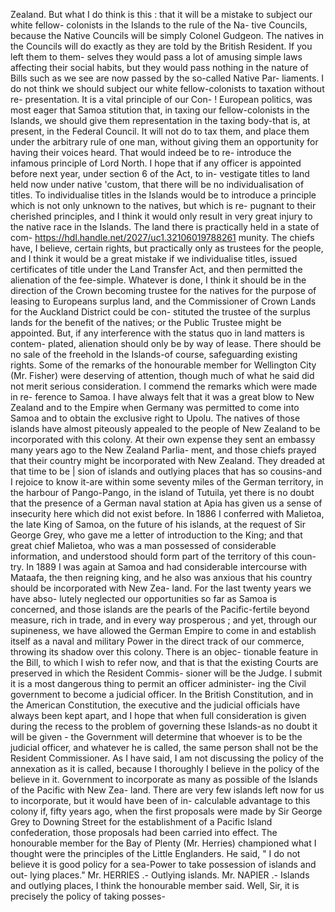 Zealand. But what I do think is this : that it will be a mistake to subject our white fellow- colonists in the Islands to the rule of the Na- tive Councils, because the Native Councils will be simply Colonel Gudgeon. The natives in the Councils will do exactly as they are told by the British Resident. If you left them to them- selves they would pass a lot of amusing simple laws affecting their social habits, but they would pass nothing in the nature of Bills such as we see are now passed by the so-called Native Par- liaments. I do not think we should subject our white fellow-colonists to taxation without re- presentation. It is a vital principle of our Con- ! European politics, was most eager that Samoa stitution that, in taxing our fellow-colonists in the Islands, we should give them representation in the taxing body-that is, at present, in the Federal Council. It will not do to tax them, and place them under the arbitrary rule of one man, without giving them an opportunity for having their voices heard. That would indeed be to re- introduce the infamous principle of Lord North. I hope that if any officer is appointed before next year, under section 6 of the Act, to in- vestigate titles to land held now under native 'custom, that there will be no individualisation of titles. To individualise titles in the Islands would be to introduce a principle which is not only unknown to the natives, but which is re- pugnant to their cherished principles, and I think it would only result in very great injury to the native race in the Islands. The land there is practically held in a state of com- https://hdl.handle.net/2027/uc1.32106019788261 munity. The chiefs have, I believe, certain rights, but practically only as trustees for the people, and I think it would be a great mistake if we individualise titles, issued certificates of title under the Land Transfer Act, and then permitted the alienation of the fee-simple. Whatever is done, I think it should be in the direction of the Crown becoming trustee for the natives for the purpose of leasing to Europeans surplus land, and the Commissioner of Crown Lands for the Auckland District could be con- stituted the trustee of the surplus lands for the benefit of the natives; or the Public Trustee might be appointed. But, if any interference with the status quo in land matters is contem- plated, alienation should only be by way of lease. There should be no sale of the freehold in the Islands-of course, safeguarding existing rights. Some of the remarks of the honourable member for Wellington City (Mr. Fisher) were deserving of attention, though much of what he said did not merit serious consideration. I commend the remarks which were made in re- ference to Samoa. I have always felt that it was a great blow to New Zealand and to the Empire when Germany was permitted to come into Samoa and to obtain the exclusive right to Upolu. The natives of those islands have almost piteously appealed to the people of New Zealand to be incorporated with this colony. At their own expense they sent an embassy many years ago to the New Zealand Parlia- ment, and those chiefs prayed that their country might be incorporated with New Zealand. They dreaded at that time to be | sion of islands and outlying places that has so cousins-and I rejoice to know it-are within some seventy miles of the German territory, in the harbour of Pango-Pango, in the island of Tutuila, yet there is no doubt that the presence of a German naval station at Apia has given us a sense of insecurity here which did not exist before. In 1886 I conferred with Malietoa, the late King of Samoa, on the future of his islands, at the request of Sir George Grey, who gave me a letter of introduction to the King; and that great chief Malietoa, who was a man possessed of considerable information, and understood should form part of the territory of this coun- try. In 1889 I was again at Samoa and had considerable intercourse with Mataafa, the then reigning king, and he also was anxious that his country should be incorporated with New Zea- land. For the last twenty years we have abso- lutely neglected our opportunities so far as Samoa is concerned, and those islands are the pearls of the Pacific-fertile beyond measure, rich in trade, and in every way prosperous ; and yet, through our supineness, we have allowed the German Empire to come in and establish itself as a naval and military Power in the direct track of our commerce, throwing its shadow over this colony. There is an objec- tionable feature in the Bill, to which I wish to refer now, and that is that the existing Courts are preserved in which the Resident Commis- sioner will be the Judge. I submit it is a most dangerous thing to permit an officer administer- ing the Civil government to become a judicial officer. In the British Constitution, and in the American Constitution, the executive and the judicial officials have always been kept apart, and I hope that when full consideration is given during the recess to the problem of governing these Islands-as no doubt it will be given - the Government will determine that whoever is to be the judicial officer, and whatever he is called, the same person shall not be the Resident Commissioner. As I have said, I am not discussing the policy of the annexation as it is called, because I thoroughly I believe in the policy of the believe in it. Government to incorporate as many as possible of the Islands of the Pacific with New Zea- land. There are very few islands left now for us to incorporate, but it would have been of in- calculable advantage to this colony if, fifty years ago, when the first proposals were made by Sir George Grey to Downing Street for the establishment of a Pacific Island confederation, those proposals had been carried into effect. The honourable member for the Bay of Plenty (Mr. Herries) championed what I thought were the principles of the Little Englanders. He said, " I do not believe it is good policy for a sea-Power to take possession of islands and out- lying places." Mr. HERRIES .- Outlying islands. Mr. NAPIER .- Islands and outlying places, I think the honourable member said. Well, Sir, it is precisely the policy of taking posses- 
